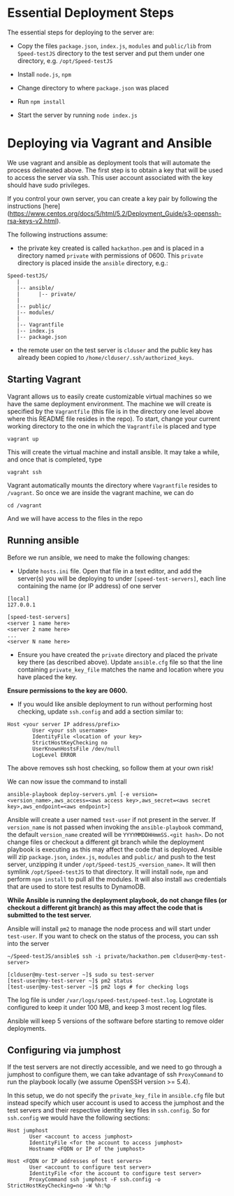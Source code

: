 # Essential Deployment Steps

The essential steps for deploying to the server are:

* Copy the files `package.json`, `index.js`, `modules` and `public/lib` from `Speed-testJS` directory to the test server and put them under one directory, e.g. `/opt/Speed-testJS`

* Install `node.js`, `npm`

* Change directory to where `package.json` was placed

* Run `npm install`

* Start the server by running `node index.js`

# Deploying via Vagrant and Ansible

We use vagrant and ansible as deployment tools that will automate the process delineated above.
The first step is to obtain a key that will be used to access the server via ssh. This user account
associated with the key should have sudo privileges.

If you control your own server, you can create a key pair by following the instructions [here] (https://www.centos.org/docs/5/html/5.2/Deployment_Guide/s3-openssh-rsa-keys-v2.html).

The following instructions assume:

* the private key created is called `hackathon.pem` and is placed in a directory named `private` with permissions of 0600. This `private` directory is placed inside the `ansible` directory,
e.g.:

```
Speed-testJS/
   |
   |-- ansible/
   |      |-- private/
   |
   |-- public/
   |-- modules/
   |
   |-- Vagrantfile
   |-- index.js
   |-- package.json
```

* the remote user on the test server is `clduser` and the public key has already been copied to
`/home/clduser/.ssh/authorized_keys`.

## Starting Vagrant
Vagrant allows us to easily create customizable virtual machines so we have the same deployment environment.
The machine we will create is specified by the `Vagrantfile` (this file is in the directory one level above where
this README file resides in the repo). To start, change your current working directory to the one in which
the `Vagrantfile` is placed and type

```
vagrant up
```

This will create the virtual machine and install ansible. It may take a while, and once that is completed, type

```
vagraht ssh
```

Vagrant automatically mounts the directory where `Vagrantfile` resides to `/vagrant`. So once we are inside the
vagrant machine, we can do

```
cd /vagrant
```

And we will have access to the files in the repo

## Running ansible

Before we run ansible, we need to make the following changes:

* Update `hosts.ini` file. Open that file in a text editor, and add the server(s) you will be deploying to under `[speed-test-servers]`,
each line containing the name (or IP address) of one server

```
[local]
127.0.0.1

[speed-test-servers]
<server 1 name here>
<server 2 name here>
...
<server N name here>
```

* Ensure you have created the `private` directory and placed the private key there (as described above). Update `ansible.cfg` file
so that the line containing `private_key_file` matches the name and location where you have placed the key.

**Ensure permissions to the key are 0600.**

* If you would like ansible deployment to run without performing host checking, update `ssh.config` and add a section similar to:

```
Host <your server IP address/prefix>
        User <your ssh username>
        IdentityFile <location of your key>
        StrictHostKeyChecking no
        UserKnownHostsFile /dev/null
        LogLevel ERROR
```

The above removes ssh host checking, so follow them at your own risk!

We can now issue the command to install

```
ansible-playbook deploy-servers.yml [-e version=<version_name>,aws_access=<aws access key>,aws_secret=<aws secret key>,aws_endpoint=<aws endpoint>]
```

Ansible will create a user named `test-user` if not present in the server. If `version_name` is not passed when
invoking the `ansible-playbook` command, the default `version_name` created will be `YYYYMMDDHHmmSS.<git hash>`. Do not change files 
or checkout a different git branch while the deployment playbook is executing as this may affect the code that is deployed.
Ansible will zip `package.json`, `index.js`, `modules` and `public/` and push to the test server, unzipping it under
`/opt/Speed-testJS_<version_name>`. It will then symlink `/opt/Speed-testJS` to that directory. It will install
 `node`, `npm` and perform `npm install` to pull all the modules. It will also install `aws` credentials that
 are used to store test results to DynamoDB.

 **While Ansible is running the deployment playbook, do not change files (or checkout a different git branch) as this
 may affect the code that is submitted to the test server.**

 Ansible will install `pm2` to manage the node process and will start under `test-user`. If you want to check on the status
of the process, you can ssh into the server

```
~/Speed-testJS/ansible$ ssh -i private/hackathon.pem clduser@<my-test-server>

[clduser@my-test-server ~]$ sudo su test-server
[test-user@my-test-server ~]$ pm2 status
[test-user@my-test-server ~]$ pm2 logs # for checking logs
```

The log file is under `/var/logs/speed-test/speed-test.log`. Logrotate is configured to keep
it under 100 MB, and keep 3 most recent log files.

Ansible will keep 5 versions of the software before starting to remove older deployments.

## Configuring via jumphost

If the test servers are not directly accessible, and we need to go through a jumphost to configure them, we
can take advantage of ssh `ProxyCommand` to run the playbook locally (we assume OpenSSH version >= 5.4).

In this setup, we do not specify the `private_key_file` in `ansible.cfg` file but instead specify
which user account is used to access the jumphost and the test servers and their respective identity key
files in `ssh.config`. So for `ssh.config` we would have the following sections:

```
Host jumphost
       User <account to access jumphost>
       IdentityFile <for the account to access jumphost>
       Hostname <FQDN or IP of the jumphost>

Host <FQDN or IP addresses of test servers>
       User <account to configure test server>
       IdentityFile <for the account to configure test server>
       ProxyCommand ssh jumphost -F ssh.config -o StrictHostKeyChecking=no -W %h:%p
```

